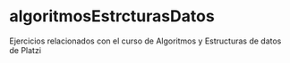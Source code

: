 # algoritmosEstrcturasDatos
Ejercicios relacionados con el curso de Algoritmos y Estructuras de datos de Platzi
